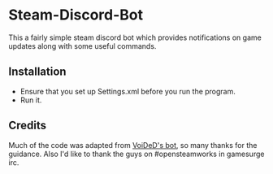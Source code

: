 # Steam-Discord-Bot
This a fairly simple steam discord bot which provides notifications on game updates along with some useful commands. 

## Installation
- Ensure that you set up Settings.xml before you run the program.
- Run it.

## Credits 
Much of the code was adapted from [VoiDeD's bot](https://github.com/VoiDeD/steam-irc-bot/), so many thanks for the guidance. Also I'd like to thank the guys on #opensteamworks in gamesurge irc.

